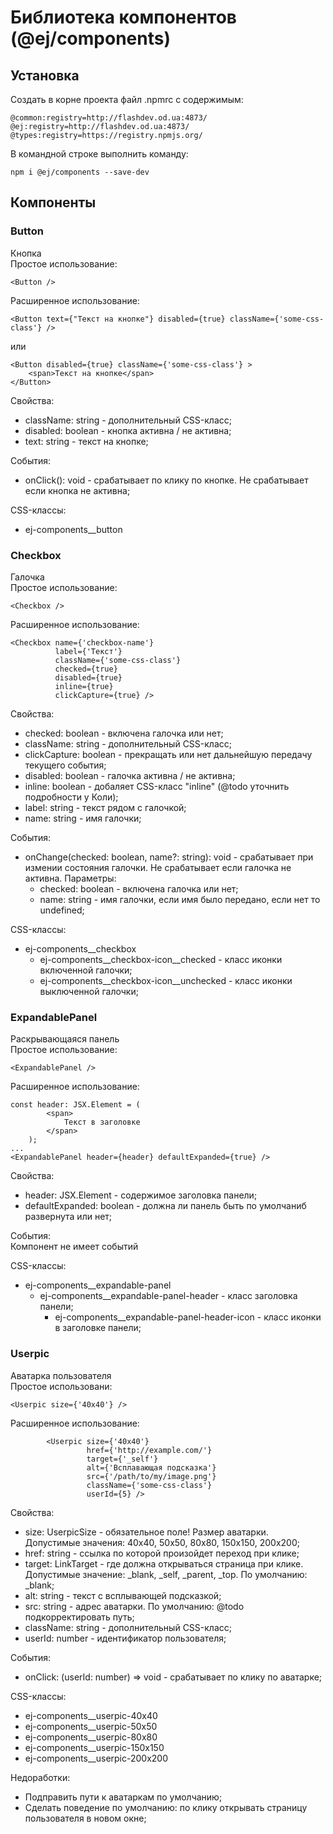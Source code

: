 # Библиотека компонентов (@ej/components) #
## Установка ##
Создать в корне проекта файл .npmrc с содержимым:

    @common:registry=http://flashdev.od.ua:4873/
    @ej:registry=http://flashdev.od.ua:4873/
    @types:registry=https://registry.npmjs.org/

В командной строке выполнить команду:

    npm i @ej/components --save-dev
    
## Компоненты ##
### Button ###
Кнопка  
Простое использование:

    <Button />
    
Расширенное использование:

    <Button text={"Текст на кнопке"} disabled={true} className={'some-css-class'} />

или

    <Button disabled={true} className={'some-css-class'} >
        <span>Текст на кнопке</span>
    </Button>

Свойства:

* className: string - дополнительный CSS-класс;
* disabled: boolean - кнопка активна / не активна;
* text: string - текст на кнопке;

События:

* onClick(): void - срабатывает по клику по кнопке. Не срабатывает если кнопка не активна;

CSS-классы:

* ej-components__button

### Checkbox ###
Галочка  
Простое использование:

    <Checkbox />
    
Расширенное использование:

    <Checkbox name={'checkbox-name'}
              label={'Текст'}
              className={'some-css-class'}
              checked={true}
              disabled={true}
              inline={true}
              clickCapture={true} />

Свойства:

* checked: boolean - включена галочка или нет;
* className: string - дополнительный CSS-класс;
* clickCapture: boolean - прекращать или нет дальнейшую передачу текущего события;
* disabled: boolean - галочка активна / не активна;
* inline: boolean - добаляет CSS-класс "inline" (@todo уточнить подробности у Коли);
* label: string - текст рядом с галочкой;
* name: string - имя галочки;

События:

* onChange(checked: boolean, name?: string): void - срабатывает при измении состояния галочки.
Не срабатывает если галочка не активна. Параметры:
    * checked: boolean - включена галочка или нет;
    * name: string - имя галочки, если имя было передано, если нет то undefined;
    
CSS-классы:

* ej-components__checkbox
    * ej-components__checkbox-icon__checked - класс иконки включенной галочки;
    * ej-components__checkbox-icon__unchecked - класс иконки выключенной галочки;

### ExpandablePanel ###
Раскрывающаяся панель  
Простое использование:

    <ExpandablePanel />
    
Расширенное использование:

    const header: JSX.Element = (
            <span>
                Текст в заголовке
            </span>
        );
    ...
    <ExpandablePanel header={header} defaultExpanded={true} />

Свойства:

* header: JSX.Element - содержимое заголовка панели;
* defaultExpanded: boolean - должна ли панель быть по умолчаниб развернута или нет;

События:  
Компонент не имеет событий  

CSS-классы:  

* ej-components__expandable-panel
    * ej-components__expandable-panel-header - класс заголовка панели;
        * ej-components__expandable-panel-header-icon - класс иконки в заголовке панели;

### Userpic ###
Аватарка пользователя  
Простое использовани:

    <Userpic size={'40x40'} />
    
Расширенное использование:
   
   			<Userpic size={'40x40'}
   					 href={'http://example.com/'}
   					 target={'_self'}
   					 alt={'Всплавающая подсказка'}
   					 src={'/path/to/my/image.png'}
   					 className={'some-css-class'}
   					 userId={5} />
   					 
Свойства:

* size: UserpicSize - обязательное поле! Размер аватарки. Допустимые значения: 40x40, 50x50, 80x80, 150x150, 200x200;
* href: string - ссылка по которой произойдет переход при клике;
* target: LinkTarget - где должна открываться страница при клике. Допустимые значение: _blank, _self, _parent, _top. По умолчанию: _blank;
* alt: string - текст с всплывающей подсказкой;
* src: string - адрес аватарки. По умолчанию: @todo подкорректировать путь;
* className: string - дополнительный CSS-класс;
* userId: number - идентификатор пользователя;

События:

* onClick: (userId: number) => void - срабатывает по клику по аватарке;

CSS-классы:  

* ej-components__userpic-40x40
* ej-components__userpic-50x50
* ej-components__userpic-80x80
* ej-components__userpic-150x150
* ej-components__userpic-200x200

Недоработки:

* Подправить пути к аватаркам по умолчанию;
* Сделать поведение по умолчанию: по клику открывать страницу пользователя в новом окне;
